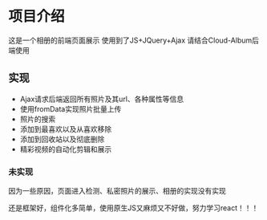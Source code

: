 # 项目介绍
这是一个相册的前端页面展示 使用到了JS+JQuery+Ajax
请结合Cloud-Album后端使用

## 实现
* Ajax请求后端返回所有照片及其url、各种属性等信息
* 使用fromData实现照片批量上传
* 照片的搜索
* 添加到最喜欢以及从喜欢移除
* 添加到回收站以及彻底删除
* 精彩视频的自动化剪辑和展示


### 未实现
因为一些原因，页面进入检测、私密照片的展示、相册的实现没有实现

还是框架好，组件化多简单，使用原生JS又麻烦又不好做，努力学习react！！！